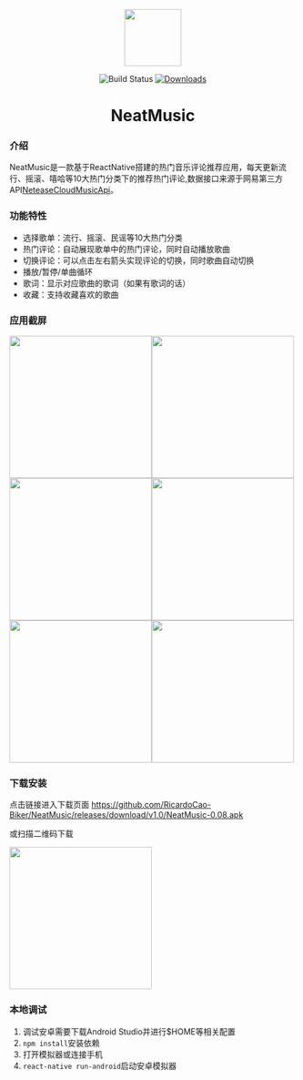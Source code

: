 <p align="center">
  <img width="100px" align="center" src="http://www.ricofishing.com/img/neatmusicicon.png">
  </p>
<p align="center">
  <img src="https://img.shields.io/circleci/project/github/vuejs/vue/dev.svg" alt="Build Status">
  <a href="https://github.com/RicardoCao-Biker/NeatMusic/releases/download/v1.0/NeatMusic-0.08.apk"><img src="https://img.shields.io/npm/dm/vue.svg" alt="Downloads"></a>
  <br>
</p>
<h1 align="center">NeatMusic</h1>

### 介绍
NeatMusic是一款基于ReactNative搭建的热门音乐评论推荐应用，每天更新流行、摇滚、嘻哈等10大热门分类下的推荐热门评论,数据接口来源于网易第三方API<a href="https://github.com/Binaryify/NeteaseCloudMusicApi">NeteaseCloudMusicApi</a>。

### 功能特性
- 选择歌单：流行、摇滚、民谣等10大热门分类
- 热门评论：自动展现歌单中的热门评论，同时自动播放歌曲
- 切换评论：可以点击左右箭头实现评论的切换，同时歌曲自动切换
- 播放/暂停/单曲循环
- 歌词：显示对应歌曲的歌词（如果有歌词的话）
- 收藏：支持收藏喜欢的歌曲

### 应用截屏

<img width="250px" src="http://www.ricofishing.com/img/ss1.png"><img width="250px" src="http://www.ricofishing.com/img/ss2.png"><img width="250px" src="http://www.ricofishing.com/img/ss3.png"><img width="250px" src="http://www.ricofishing.com/img/ss4.png"><img width="250px" src="http://www.ricofishing.com/img/ss5.png"><img width="250px" src="http://www.ricofishing.com/img/ss6.png">

### 下载安装
点击链接进入下载页面
https://github.com/RicardoCao-Biker/NeatMusic/releases/download/v1.0/NeatMusic-0.08.apk
<p></p>
或扫描二维码下载
<p></p>
<img width="250px" src="http://www.mptab.cn/img/NeatMusic_download.png">

### 本地调试
1. 调试安卓需要下载Android Studio并进行$HOME等相关配置
2. `npm install`安装依赖
3. 打开模拟器或连接手机
4. `react-native run-android`启动安卓模拟器


